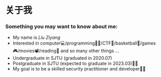 # 关于我


### Something you may want to know about me:

- My name is *Liu Ziyang*
- Interested in computer💻/programming👨‍💻/CTF🚩/basketball🏀/games🎮/movies📽️/reading📙 and so many other things ...
- Undergraduate in SJTU (graduated in 2020.07)
- Postgraduate in SJTU (expected to graduate in 2023.03)👨‍🎓
- My goal is to be a skilled security practitioner and developer🏃‍♂️
